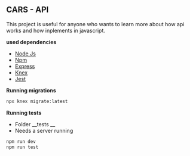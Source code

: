 ## CARS - API

This project is useful for anyone who wants to learn more about how api works and how inplements in javascript.

**used dependencies**

- [Node Js](https://nodejs.org/en/)
- [Npm](https://www.npmjs.com/)
- [Express](https://expressjs.com)
- [Knex](https://knexjs.org/)
- [Jest](https://jestjs.io/)


**Running migrations**

```sh
npx knex migrate:latest
```


**Running tests**

- Folder __tests __
- Needs a server running

```sh
npm run dev 
npm run test
```
